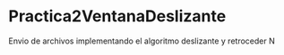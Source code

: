 # Practica2VentanaDeslizante
Envio de archivos implementando el algoritmo deslizante y retroceder N
